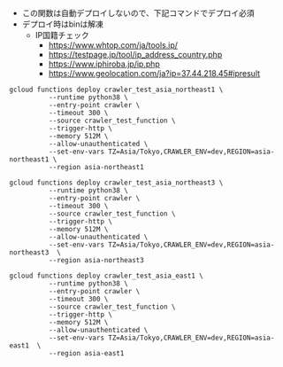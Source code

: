 - この関数は自動デプロイしないので、下記コマンドでデプロイ必須
- デプロイ時はbinは解凍
    - IP国籍チェック
        - https://www.whtop.com/ja/tools.ip/
        - https://testpage.jp/tool/ip_address_country.php
        - https://www.iphiroba.jp/ip.php
        - https://www.geolocation.com/ja?ip=37.44.218.45#ipresult

```
gcloud functions deploy crawler_test_asia_northeast1 \
          --runtime python38 \
          --entry-point crawler \
          --timeout 300 \
          --source crawler_test_function \
          --trigger-http \
          --memory 512M \
          --allow-unauthenticated \
          --set-env-vars TZ=Asia/Tokyo,CRAWLER_ENV=dev,REGION=asia-northeast1 \
          --region asia-northeast1
```

```
gcloud functions deploy crawler_test_asia_northeast3 \
          --runtime python38 \
          --entry-point crawler \
          --timeout 300 \
          --source crawler_test_function \
          --trigger-http \
          --memory 512M \
          --allow-unauthenticated \
          --set-env-vars TZ=Asia/Tokyo,CRAWLER_ENV=dev,REGION=asia-northeast3  \
          --region asia-northeast3
```

```
gcloud functions deploy crawler_test_asia_east1 \
          --runtime python38 \
          --entry-point crawler \
          --timeout 300 \
          --source crawler_test_function \
          --trigger-http \
          --memory 512M \
          --allow-unauthenticated \
          --set-env-vars TZ=Asia/Tokyo,CRAWLER_ENV=dev,REGION=asia-east1  \
          --region asia-east1
```


```

